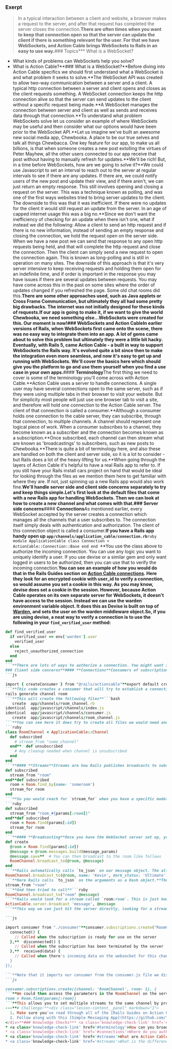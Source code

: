 ### Exerpt
>In a typical interaction between a client and website, a browser makes a request to the server, and after that request has completed the server closes the connection.**There are often times when you want to keep that connection open so that the server can update the client if there is something relevant for the user. For that we have WebSockets, and Action Cable brings WebSockets to Rails in an easy to use way.**###  Topics*** What is a WebSocket?
* What kinds of problems can WebSockets help you solve?
* What is Action Cable?**### What is a WebSocket?**Before diving into Action Cable specifics we should first understand what a WebSocket is and what problem it seeks to solve.**The WebSocket API was created to allow two-way communication between a server and a client. A typical http connection between a server and client opens and closes as the client requests something. A WebSocket connection keeps the http connection alive so that the server can send updates to the client without a specific request being made.**A WebSocket manages the connection between server and client as well as sends and receives data through that connection.**To understand what problem WebSockets solve let us consider an example of where WebSockets may be useful and then consider what our options would have been prior to the WebSocket API.**Let us imagine we've built an awesome new social media app, Chewbooka. A place to be our true selves and talk all things Chewbacca. One key feature for our app, to make us all billions, is that when someone creates a new post extolling the virtues of Peter Mayhew, all the other users connected to our app receive that post without having to manually refresh for updates.**We'll be rich! But, in a time before WebSockets, how are we going to solve it?**We could use Javascript to set an interval to reach out to the server at regular intervals to see if there are any updates. If there are, we could notify users of the new post and update their view, and if there aren't, we can just return an empty response. This still involves opening and closing a request on the server. This was a technique known as polling, and was one of the first ways websites tried to bring server updates to the client. The downside to this was that it was inefficient. If there were no updates for the client it would still request an update from the server. In an age of capped internet usage this was a big no.**Since we don't want the inefficiency of checking for an update when there isn't one, what if instead we did the following: Allow a client to send an http request and if there is no new information, instead of sending an empty response and closing the connection, we hold the request open on the server side. When we have a new post we can send that response to any open http requests being held, and that will complete the http request and close the connection. Then the client can simply send a new request to open the connection again. This is known as long-polling and is still in operation on many sites. The downside of this approach is that it's very server intensive to keep receiving requests and holding them open for an indefinite time, and if order is important in the response you may have issues if there are several updates between requests. You may have come across this in the past on some sites where the order of updates changed if you refreshed the page. Some old chat rooms did this.**There are some other approaches used, such as Java applets or Cross Frame Communication, but ultimately they all had some pretty big drawbacks. The internet was not initially designed for these kinds of requests.**If our app is going to make it, if we want to give the world Chewbooka, we need something else...**WebSockets were created for this. Our moment is now!**### WebSockets and Action Cable**In earlier versions of Rails, when WebSockets first came onto the scene, there was no easy way to integrate them into an app. A lot of gems came about to solve this problem but ultimately they were a little bit hacky. Eventually, with Rails 5, came Action Cable - a built in way to support WebSockets the Rails way. It's evolved quite a bit since then to make the integration even more seamless, and now it's easy to get up and running with WebSockets. We'll cover the basics here which should give you the platform to go and use them yourself when you find a use case in your own apps.**#### **Terminology**The first thing we need to cover is some of the terminology you'll come across with Action Cable.**Action Cable uses a server to handle connections. A single user may have several connections open to the same server, such as if they were using multiple tabs in their browser to visit your website. But for simplicity most people will just use one browser tab to visit a site, and therefore will hold one connection to the Action Cable server. The client of that connection is called a consumer.**Although a consumer holds one connection to the cable server, they can subscribe, through that connection, to multiple channels. A channel should represent one logical piece of work. When a consumer subscribes to a channel, they become known as a subscriber and the connection becomes known as a subscription.**Once subscribed, each channel can then stream what are known as 'broadcastings' to subscribers, such as new posts to Chewbooka.**There is quite a bit of terminology here, and also these are handled on both the client and server side, so it is a lot to consider - but Rails does a lot of the heavy lifting for us.**When going through the layers of Action Cable it's helpful to have a real Rails app to refer to. If you still have your Rails install cars project on hand that would be ideal for looking through the files as we mention them here to get familiar with where they are. If not, just spinning up a new Rails app would also work fine.**We'll handle server side and client side concerns separately to try and keep things simple.**Let's first look at the default files that come with a new Rails app for handling WebSockets. Then we can look at how to create a new channel and what comes with that.**### Server side concerns**#### **Connections**As mentioned earlier, every WebSocket accepted by the server creates a connection which manages all the channels that a user subscribes to. The connection itself simply deals with authentication and authorization. The client of this connection object is called a consumer.**If you have a Rails app handy open up `app/channels/application_cable/connection.rb`**```ruby
module ApplicationCable
  class Connection < ActionCable::Connection::Base
  end
end
```**You use the class above to authorize the incoming connection. You can use any logic you want to uniquely identify a user. If you use devise or a similar gem and only want logged in users to be authorized, then you can use that to verify the incoming connection.**You can see an example of how you would do that in the Rails Guides section on [Action Cable connections](https://guides.rubyonrails.org/action_cable_overview.html#connection-setup). Here they look for an encrypted cookie with user_id to verify a connection, so would assume you set a cookie in this way. As you may know, devise does set a cookie in the session. However, because Action Cable operates on its own separate server for WebSockets, it doesn't have access to the session. Instead we can use the warden environment variable object. It does this as Devise is built on top of [Warden](https://github.com/wardencommunity/warden/wiki), and sets the user on the warden middleware object.**So, if you are using devise, a neat way to verify a connection is to use the following in your `find_verified_user` method:****
```ruby
def find_verified_user
  if verified_user == env['warden'].user
    verified_user
  else
    reject_unauthorized_connection
  end
end
```**There are lots of ways to authorize a connection. You might want it to be available for all users, even those not logged in for example. There is a range of options so we'll leave it to you to investigate if you ever have a need for a different way.**#### **Channels**A channel is a logical unit of work, not too different from what a controller does in a Rails app. It handles the incoming and outgoing information through a particular channel. If you have a Rails app handy you can take a look at `app/channels/application_cable/channel.rb`. This is the parent channel that any channels you create inherit from. This is where you can put any logic that should be shared across multiple channels rather than duplicating code.**#### **Subscriptions**Each channel you create can be subscribed to by one or more clients. Messages can then be broadcast to that channel who will forward it to any subscribers.**
### Client side concerns**#### **Connections**Consumers of subscriptions require an instance of the connection on the client side also. This is so when the server broadcasts a message it can be picked up and handled by the browser. Rails generates this boilerplate for you by default and the files live in `app/javascript/channels`.**#### **Connect consumer**This lives in `app/javascript/channels/consumer.js`**
```js

import { createConsumer } from "@rails/actioncable"**export default createConsumer()
```**This code creates a consumer that will try to establish a connection to `/cable` on your server. All channels you create will import this file and use it to create a subscription to the server.**### Creating channels**Now that we've learned the basics of how Rails handles creating a WebSocket connection between server and client let us turn our attention to how to create a channel and what files this produces.**#### **Rails channel generator**Unsurprisingly Rails gives us a generator we can use to create new channels. This creates all the boilerplate code we can use to make getting started simple.**The command is pretty simple. Imagine we wanted to create a WebSocket connection for a chatroom. We would write the following in the terminal**```bash
rails generate channel room
```**This will create the following files**```bash
   create  app/channels/room_channel.rb
identical  app/javascript/channels/index.js
identical  app/javascript/channels/consumer.js
   create  app/javascript/channels/room_channel.js
```**You can see here it does try to create all files we would need and if any exist, such as our consumer.js file, then it doesn't overwrite them.**### Client-server interactions**Let's take a closer look at the room_channel.rb and room_channel.js files that were created by the generator.**As mentioned earlier the generator will create a channel in the `app/channels` directory. In our example it was `room_channel.rb` which produces some boilerplate code:****
```ruby
class RoomChannel < ApplicationCable::Channel
  def subscribed
    # stream_from "some_channel"
  end**  def unsubscribed
    # Any cleanup needed when channel is unsubscribed
  end
end
```**#### **Streams**Streams are how Rails publishes broadcasts to subscribers. In order to register a subscription, once a connection is established, the subscribed method is called which should set up the stream.**Action Cable gives us two stream options. `stream_from` and `stream_for`.**The difference is that `stream_from` expects a string to identify the stream whereas `stream_for` operates on a model. Ultimately they produce something similar.**```ruby
def subscribed
  stream_from "room"
end**def subscribed
  room = Room.find_by(name: 'someroom')
  stream_for room
end
```**So you would reach for `stream_for` when you have a specific model you want to use for the stream. To give an example imagine our chat room scenario. You may want to subscribe to the chatroom and broadcast when a message is created in that room. Using `stream_for` means we can let Rails do the heavy lifting of setting up the stream so we can broadcast using the room object (this will make sense in a moment when we look at the broadcast options).**You can also pass parameters from the client to the server and use those to generate a stream. We'll look at how to do that on the client side shortly. On the server side it's not that much different from how you'd handle it in a controller**
```ruby
def subscribed
  stream_from "room_#{params[:room]}"
end**def subscribed
  room = Room.find(params[:id])
  stream_for room
end
```**#### **Broadcasting**Once you have the WebSocket server set up, you just need to broadcast to it from wherever is appropriate in your app. Usually it would be a controller.**Like streams, there are a couple of ways you can broadcast.**If you used `stream_for` then you can call `broadcast_to` directly on the room channel object itself, using it this way you'd pass at least two arguments. The first argument would be the room object that you initially set up the stream on, the other arguments would be the data you want to broadcast. This can either be a list of key value pairs, or an object that responds to `to_json` because ultimately the data is streamed in a json convertible format.**Following our earlier example of setting up a stream on a room, you may have a message controller where you create messages for an associated room. Your create method may look something like**```ruby
def create
  @room = Room.find(params[:id])
  @message = @room.messages.build(message_params)
  @message.save**  # You can then broadcast to the room like follows
  RoomChannel.broadcast_to(@room, @message)
end
```**Rails automatically calls `to_json` on our message object. The alternative syntax would look something like**```ruby
RoomChannel.broadcast_to(@room, name: 'Kevin', dork_status: 'Ultimate')
```**Here Rails calls `to_json` on the arguments as a Hash object.**The other way to broadcast a stream is to broadcast it directly from the ApplicationCable server. Why might you want to do this? If you didn't set up the stream on an object, but instead used `stream_from`, then using `broadcast_to` on RoomChannel will look for a stream with a particular name format. Going back to our chat example,if you had set the stream up as**```ruby
stream_from "room"
```**And then tried to call**```ruby
RoomChannel.broadcast_to("room" @message)
```**Rails would look for a stream called `room:room`. This is just how Action Cable works. When you use `stream_for room` it actually creates the stream as `room:<some_room_id>` so the format is correct when you then later call `RoomChannel.broadcast_to(@room, @message)`. At that point it would look for the stream `room:<the_room_id>`.**So if you just wanted to call broadcast on a stream set up as a string using `stream_from`, you could write in the controller**```ruby
ActionCable.server.broadcast 'message', @message
```**This way we can just hit the server directly, looking for a stream with the relevant name. It might take a little getting used to but the approach you take really depends on how you set up the stream.**#### **Client subscriptions**Going back to our earlier channel generator, the other file it generated for us was `app/javascript/channels/room_channel.js`. This is pretty straightforward with only a couple of things we need to concern ourselves with at this time. Let's take a look at the default file it generated for us:****

```js

import consumer from "./consumer"**consumer.subscriptions.create("RoomChannel", {
  connected() {
    // Called when the subscription is ready for use on the server
  },**  disconnected() {
    // Called when the subscription has been terminated by the server
  },**  received(data) {
    // Called when there's incoming data on the websocket for this channel
  }
});

```**Note that it imports our consumer from the consumer.js file we discussed earlier. Then it calls `subscriptions.create` on the consumer. We don't need to really dive into how this works under the hood; we just need to understand a couple of key points.**The first is that the first argument is given as a string. This would try to connect to the `RoomChannel` channel on the server. It doesn't have to be a string though. Remember those parameters we discussed earlier? This is where you can pass them. Instead of a string you can instead pass an object. The first key-value pair must be in the format `channel: 'ChannelName'`, and then afterwards you can pass in any number of key-value pairs, which become the parameters sent to the server to establish a connection. Let's say we want to send the id of a room to our RoomChannel. We could write that first line as follows**
```js

consumer.subscriptions.create({channel: 'RoomChannel', room: 1}, {
```**We could then access the parameters in the RoomChannel on the server side as**```ruby
room = Room.find(params[:room])
```**This allows you to set multiple streams to the same channel by providing different parameters. When might this be useful? A example is registering to different chatrooms using the same channel object. Or how about subscribing to different notifications for different programming languages? They'd have to go through the same NotificationChannel but you would want to send relevant data only to those who subscribed to the relevant notification. Params are the way to do it.**The second argument is another object containing three pre-defined functions. `connected()` and `disconnected()` are called when the channel first connects and disconnects from the server. `received(data)` is where you'll spend most of your time focusing. This is called every time something is broadcast through the stream. What you do here will depend on your app but will usually involve appending something to the DOM, or alerting a user to a new message, etc.**You can add additional functions to the object to help you process the data. The data will be in json format.**### A few last things**It is possible for a client to send a message to the server and for the server to rebroadcast that message to others. You can read the short section in the [Rails Guides](https://guides.rubyonrails.org/action_cable_overview.html#rebroadcasting-a-message) if you are interested.**If you want to send dynamic parameters from the client when setting up the server, care needs to be taken. You can only get params once the DOM has rendered, and it's common therefore to wrap code in a `turbolinks:load` event listener. Because of this, if you aren't careful, you can end up subscribing the same stream multiple times as you navigate pages. Action Cable doesn't check if you are already subscribed to a stream before doing it again, because this might be intended behaviour for your app; they can't only allow one connection to a channel. This is connected with the way turbolinks works. You can read this [Stack Overflow](https://stackoverflow.com/questions/39541259/rails-actioncable-turbolinks-chat-issue-posting-duplicate-messages) post where others have experienced this behaviour.**For testing and development Action Cable uses an async adapter to work, but in Production it defaults to looking for a redis server. You will need to ensure you have one working if you want to get it up and running on Heroku or another service.**The connection only remains active while the http request remains unbroken. Refreshing the browser or navigating to a new page sever the connection and then will look to establish it again on reconnection.
---**# Challenge:**<div class="lesson-content__panel" markdown="1">
  1. Make sure you've read through all of the [Rails Guides on Action Cable](https://guides.rubyonrails.org/action_cable_overview.html). They even have some full stack examples which you may find useful.
  2. Follow along with this [Simple Messaging App](https://github.com/TheOdinProject/curriculum/blob/main/rails_programming/mailers_advanced_topics/actioncable_lesson.md) that we've written to give you a taste of introducing Action Cable to a project
</div>**### Knowledge Checks*** <a class='knowledge-check-link' href='#what-is-a-websocket'>What options did developers have before WebSockets to update a client without a user request?</a>
* <a class='knowledge-check-link' href='#terminology'>How can you broadcast to a stream from the server?</a>
* <a class='knowledge-check-link' href='#connections'>Where do you authorize incoming connections?</a>
* <a class='knowledge-check-link' href='#streams'>What are Action Cable's stream options?</a>
* <a class='knowledge-check-link' href='#streams'>What is the difference between `stream_from` and `stream_for`?</a>**### Conclusion**There is more to Action Cable but it's still quite a niche use case so it's not something you should seek to use on every app you build. Look to keep it simple and only introduce WebSockets when you see a real opportunity to add value to your site.
